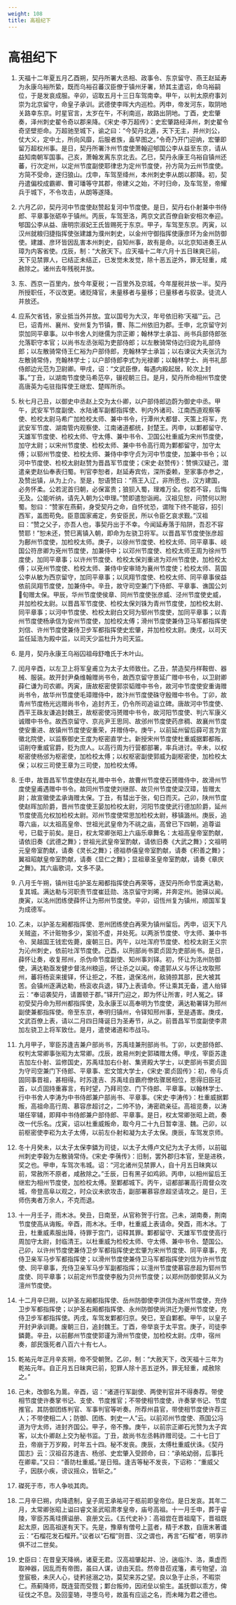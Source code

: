 ```yaml
---
weight: 108
title: 高祖纪下
---
```


# 高祖纪下

1. <span id="高祖纪下-1"></span>
天福十二年夏五月乙酉朔，契丹所署大丞相、政事令、东京留守、燕王赵延寿为永康乌裕所絷，既而乌裕召蕃汉臣僚于镇州牙署，矫其主遣诏，命乌裕嗣位，于是发哀成服。辛卯，诏取五月十三日车驾南幸。甲午，以判太原府事刘崇为北京留守，命皇子承训。武德使李晖大内巡检。丙申，帝发河东，取阴地关路幸东京。时星官言，太岁在午，不利南巡，故路出阴地。丁酉，史宏肇奏，泽州刺史翟令奇以郡来降。《宋史·李万超传》：史宏肇路经泽州，刺史翟令奇坚壁拒命。万超驰至城下，谕之曰：“今契丹北遁，天下无主，并州刘公，仗大义，定中土，所向风靡，后服者族，盍早图之。”令奇乃开门迎纳，宏肇即留万超权州事。是日，契丹所署汴州节度使萧翰迎郇国公李从益至东京，请从益知南朝军国事。己亥，萧翰发离东京北去。乙巳，契丹永康王乌裕自镇州还蕃，行次定州，以定州节度副使耶律忠为定州节度使，孙方简为云州节度使。方简不受命，遂归狼山。戊申，车驾至绛州，本州刺史李从朗以郡降。初，契丹遣偏校成霸卿、曹可璠等守其郡，帝建义之始，不时归命，及车驾至，帝耀兵于城下，不令攻击，从朗等遂降。

2. <span id="高祖纪下-2"></span>
六月乙卯，契丹河中节度使赵赞起复河中节度使。是日，契丹右仆射兼中书侍郎、平章事张砺卒于镇州。丙辰，车驾至洛，两京文武百僚自新安相次奉迎。郇国公李从益、唐明宗淑妃王氏皆赐死于东京。甲子，车驾至东京。丙寅，以汉州就粮归捷指挥使张建雄为濮州刺史，以金州守御指挥使康彦环为金州防御使。建雄、彦环皆因乱害本州刺史，自知州事，故有是命。以北京知进奏王从璋为内客省使。戊辰，制：“大赦天下。应天福十二年六月十五日昧爽已前，天下见禁罪人，已结正未结正，已发觉未发觉，除十恶五逆外，罪无轻重，咸赦除之。诸州去年残税并放。

3. <span id="高祖纪下-3"></span>
东、西京一百里内，放今年夏税；一百里外及京城，今年屋税并放一半。契丹所授职任，不议改更。诸贬降官，未量移者与量移；已量移者与叙录。徒流人并放还。

4. <span id="高祖纪下-4"></span>
应系欠省钱，家业抵当外并放。宜以国号为大汉，年号依旧称‘天福’”云。己巳，诏青州、襄州、安州复为节镇，曹、陈二州依旧为郡。壬申，北京留守刘崇加同平章事。以中书舍人刘继儒为宗正卿；翰林学士承旨、尚书兵部侍郎张允落职守本官；以尚书左丞张昭为吏部侍郎；以左散骑常侍边归谠为礼部侍郎；以左散骑常侍王仁裕为户部侍郎，充翰林学士承旨；以右谏议大夫张沆为左散骑常侍，充翰林学士；以户部侍郎李式为光禄卿；以翰林学士、尚书礼部侍郎边光范为卫尉卿。甲戌，诏：“文武臣僚，每遇内殿起居，轮次上封事。”丁丑，以湖南节度使马希范卒，辍视朝三日。是月，契丹所命相州节度使高唐英为屯驻指挥使王继宏、楚晖所杀。

5. <span id="高祖纪下-5"></span>
秋七月己丑，以御史中丞赵上交为太仆卿，以户部侍郎边蔚为御史中丞。甲午，武安军节度副使、水陆诸军副都指挥使、判内外诸司、江南西道观察等使、检校太尉马希广加检校太师、兼中书令，行潭州大都督、天策上将军，充武安军节度、湖南管内观察使、江南诸道都统，封楚王。丙申，以鄴都留守、天雄军节度使、检校太师、守太傅、兼中书令、卫国公杜重威为宋州节度使，加守太尉；以宋州节度使、检校太师、兼中书令高行周为鄴都留守，加守太傅；以郓州节度使、检校太师、兼侍中李守贞为河中节度使，加兼中书令；以河中节度使、检校太尉赵赞为晋昌军节度使；《宋史·赵赞传》：赞惧汉疑己，潜遣亲吏赵仙奉表归蜀。判官李恕者，赵延寿宾佐，深所委赖，至家事亦参之，及赞出镇，从为上介。至是，恕语赞曰：“燕王入辽，非所愿也，汉方建国，必务怀柔。公若泥首归朝，必保富贵；狼狈入蜀，理难万全。傥若不容，后悔无及。公能听纳，请先入朝为公申理。”赞即遣恕诣阙。汉祖见恕，问赞何以附蜀。恕曰：“赞家在燕蓟，身受契丹之命，自怀忧恐，谓陛下终不能容，招引西军，盖图苟免。臣意国家甫定，务安臣民，所以令臣乞哀求觐。”汉祖曰：“赞之父子，亦吾人也，事契丹出于不幸。今闻延寿落于陷阱，吾忍不容赞耶！”恕未还，赞巳离镇入朝，即命为左骁卫将军。以晋昌军节度使张彦超为鄜州节度使，加检校太师。庚子，以徐州节度使、检校太师、同平章事、岐国公符彦卿为兗州节度使，加兼侍中；以邓州节度使、检校太师王周为徐州节度使，加同平章事；以许州节度使、检校太保刘重进为邓州节度使，加检校太傅；以兗州节度使、检校太师、兼侍中安审琦为襄州节度使；检校太师、莒国公李从敏为西京留守，加同平章事；以凤翔节度使、检校太师、同平章事侯益依前凤翔节度使，加兼侍中。辛丑，故守司空兼门下侍郎、平章事、谯国公刘旬赠太保。甲辰，华州节度使侯章、同州节度使张彦威、泾州节度使史威，并加检校太尉。以晋昌军节度使、检校太保刘铢为青州节度使，加检校太尉、同平章事；以河中节度使、检校太尉白文珂为郓州节度使，加同平章事；以青州节度使杨承信为安州节度使，加检校太傅；滑州节度使兼侍卫马军都指挥使刘信、许州节度使兼侍卫步军都指挥使史宏肇，并加检校太尉。庚戌，以司天监任延浩为殿中监，以司天少监杜升为司天监。

6. <span id="高祖纪下-6"></span>
是月，契丹永康王乌裕囚祖母舒噜氏于木叶山。

7. <span id="高祖纪下-7"></span>
闰月辛酉，以左卫上将军皇甫立为太子太师致仕。乙丑，禁造契丹样鞍辔、器械、服装。故开封尹桑维翰赠尚书令，故西京留守景延广赠中书令，以卫尉卿薛仁谦为司农卿。丙寅，唐故枢密使郭崇韬赠中书令，故河中节度使安重诲赠尚书令，故华州节度使毛璋赠侍中，故汴州节度使硃守殷赠中书令。丁卯，故青州节度杨光远赠尚书令，追封齐王，仍令所司追谥立碑。唐故河中节度使、西平王硃友谦追封魏王，故枢密使冯赟赠中书令，故河阳节度使、判六军康义诚赠中书令。故西京留守、京兆尹王思同、故邠州节度使药彦稠、故襄州节度使安重进、故镇州节度使安重荣，并赠侍中。庚午，以前延州留后薛可言为宣徽北院使，以监察御史王度为枢密直学士。新授宋州节度使杜重威据鄴都叛，诏削夺重威官爵，贬为庶人。以高行周为行营都部署，率兵进讨。辛未，以权枢密使杨邠为枢密使，加检校太傅；以权枢密副使郭威为副枢密使，加检校太保；以权三司使王章为三司使，加检校太傅。

8. <span id="高祖纪下-8"></span>
壬申，故晋昌军节度使赵在礼赠中书令，故曹州节度使石赟赠侍中，故滑州节度使皇甫遇赠中书令。故同州节度使刘继郧、故贝州节度使梁汉璋，皆赠太尉；故宣徽使孟承诲赠太保。丁丑，有彗出于张，旬日而灭。己卯，陕州节度使赵晖加阶爵，晋州节度使王晏加检校太尉，河阳节度使武行德加阶爵，延州节度使高允权加检校太尉。邓州节度使常思加检校太尉，移镇潞州。庚辰，追尊六庙，以太祖高皇帝、世祖光武皇帝为不祧之庙，高曾已下四朝，追尊谥号，已载于前矣。是日，权太常卿张昭上六庙乐章舞名：太祖高皇帝室酌献，请依旧奏《武德之舞》；世祖光武皇帝室酌献，请依旧奏《大武之舞》；文祖明元皇帝室酌献，请奏《灵长之舞》；德祖恭僖皇帝室酌献，请奏《积善之舞》；翼祖昭献皇帝室酌献，请奏《显仁之舞》；显祖章圣皇帝室酌献，请奏《章庆之舞》。其六庙歌词，文多不录。

9. <span id="高祖纪下-9"></span>
八月壬午朔，镇州驻屯护圣左厢都指挥使白再荣等，逐契丹所命节度满达勒，复其城。满达勒与河职责节度崔廷勋、洛京留守刘晞，并奔定州。驰驿以闻。庚寅，以洺州团练使薛怀让为邢州节度使。辛卯，诏恆州复为镇州，顺国军复为成德军。

10. <span id="高祖纪下-10"></span>
乙未，以护圣左厢都指挥使、恩州团练使白再荣为镇州留后。丙申，诏天下凡关贼盗，不计赃物多少，案验不虚，并处死。以两浙节度使、守太师、兼中书令、吴越国王钱宏佐薨，废朝三日。丙午，以吐浑府节度使、检校太尉王义宗为沁州刺史，依前吐浑节度使。己酉，以刑部尚书窦贞固为吏部尚书。是日，薛怀让奏，收复邢州，杀伪命节度副使、知州事刘铎。初，怀让为洺州防御使，满达勒亟发健步督洺州粮运，怀让杀之以闻。帝遣郭从义与怀让攻取邢州，蕃将杨衮来援铎，怀让拒之，不胜，退保洺州，敌骑掠其部，民大被其苦。会镇州逐满达勒，杨衮收兵退，铎乃上表请命。怀让乘其无备，遣人绐铎云：“奉诏袭契丹，请置顿于郡。”铎开门迎之，即为怀让所害，时人冤之。铎初受契丹命为邢州都指挥使，及永康王以高奉明为节度使，满达勒署铎为邢州副使兼都指挥使。帝至东京，奉明归镇州，令铎知邢州事，至是遇害。庚戌，文武百僚上表，请以二月四日降诞日为圣寿节，从之。前晋昌军节度副使李肃加左骁卫上将军致仕。是月，遣使诸道和市战马。

11. <span id="高祖纪下-11"></span>
九月甲子，宰臣苏逢吉兼户部尚书，苏禹珪兼刑部尚书。丁卯，以吏部侍郎、权判太常卿事张昭为太常卿。戊辰，故易州刺史郭璘赠太傅。甲戌，宰臣苏逢吉加左仆射、监修国史，苏禹珪加右仆射、集贤殿大学士，以吏部尚书窦贞固为守司空兼门下侍郎、平章事、宏文馆大学士，《宋史·窦贞固传》：初，帝与贞固同事晋祖，甚相得。时苏逢吉、苏禹珪自霸府僚佐骤居相位，思得旧臣冠首，以贞固持重寡言，有时望，乃拜司空、门下侍郎、平章事。以翰林学士、行中书舍人李涛为中书侍郎兼户部尚书、平章事。《宋史·李涛传》：杜重威据鄴叛，高祖命高行周、慕容彦超讨之，二帅不协，涛密疏亲征。高祖览奏，以涛堪任宰辅，即拜中书侍郎兼户部侍郎、平章事。是日，权太常卿张昭上疏，奏改一代乐名。戊寅，诏以杜重威叛命，取今月二十九日暂幸澶、魏。己卯，以前枢密使李崧为太子太傅，以前左仆射和凝为太子太保。庚辰，车驾发京师。

12. <span id="高祖纪下-12"></span>
冬十月癸未，以太子太保李鏻为司徒，以太子太傅卢文纪为太子太师，以前磁州刺史李穀为左散骑常侍。《宋史·李蒨传》：旧制，罢外郡归本官，至是进秩，奖之也。甲申，车驾次韦城。诏：“河北诸州见禁罪人，自十月五日昧爽以前，常赦所不原者，咸赦除之。”壬辰，日有黑子如鸡卵。丙申，以相州留后王继宏为相州节度使，加检校太傅。至鄴都城下。丙午，诏都部署高行周督众攻城，帝登高阜以观之，时众议未欲攻击，副部署慕容彦超坚请攻之。是日，王师伤夷者万余人，不克而退。

13. <span id="高祖纪下-13"></span>
十一月壬子，雨木冰。癸丑，日南至，从官称贺于行宫。己未，湖南奏，荆南节度使高从诲叛。辛酉，雨木冰。壬申，杜重威上表请命。癸酉，雨木冰。丁丑，杜重威素服出降，待罪于宫门，诏释其罪。鄴都留守、天雄军节度使高行周加守太尉，封临清王。以杜重威为检校太师、守太傅、兼中书令、楚国公。己卯，以许州节度使兼侍卫步军都指挥使史宏肇为宋州节度使、同平章事，充侍卫亲军马步军都指挥使；以滑州节度使兼侍卫马军都指挥使刘信为许州节度使、同平章事，充侍卫亲军马步军副都指挥；以澶州节度使慕容彦超为郓州节度使、同平章事；以前定州节度使李殷为贝州节度使；以郑州防御使郭从义为澶州节度使。

14. <span id="高祖纪下-14"></span>
十二月辛巳朔，以护圣左厢都指挥使、岳州防御使李洪信为遂州节度使，充侍卫步军都指挥使；以护圣右厢都指挥使、永州防御使尚洪迁为夔州节度使，充侍卫步军都指挥使。丙戌，车驾发鄴都归京。癸巳，至自鄴都。甲午，以皇子开封尹承训薨。废朝三日，追封魏王。丁酉，帝举哀于太平宫。庚子，司徒李鏻薨。辛丑，以前鄜州节度使郭谨为滑州节度使，加检校太尉。戊申，宿州奏，部民饿死者八百六十有七人。

15. <span id="高祖纪下-15"></span>
乾祐元年正月辛亥朔，帝不受朝贺。乙卯，制：“大赦天下，改天福十三年为乾祐元年。自正月五日昧爽已前，犯罪人除十恶五逆外，罪无轻重，咸赦除之。”

16. <span id="高祖纪下-16"></span>
己未，改御名为暠。辛酉，诏：“诸道行军副使、两使判官并不得奏荐。带使相节度使许奏掌书记、支使、节度推官；不带使相节度使，许奏掌书记、节度推官。其防御团练判官、军事判官等听奏。所荐州县官，带使相节度使许荐三人；不带使相二人；防御、团练、刺史一人”云。以前邓州节度使、燕国公冯道为守太师，进封齐国公。甲子，帝不豫。庚午，以前宗正卿石光赞为太子宾客，以太仆卿赵上交为秘书监。丁丑，故尚书左丞韩祚赠司徒。二十七日丁丑，帝崩于万岁殿，时年五十四。秘不发丧。庚辰，太傅杜重威伏诛。《契丹国志》云：汉祖召苏逢吉、杨邠、史宏肇入受顾命，曰：“承祐幼弱，后事托在卿辈。”又曰：“善防杜重威。”是日殂。逢吉等秘不发丧，下诏称：“重威父子，因朕小疾，谤议摇众，皆斩之。”

17. <span id="高祖纪下-17"></span>
磔死于市，市人争啖其肉。

18. <span id="高祖纪下-18"></span>
二月辛巳朔，内降遗制，皇子周王承祐可于柩前即皇帝位。是日发哀。其年二月，太常卿张昭上谥曰睿文圣武昭肃孝皇帝，庙号高祖。十一月壬申，葬于睿陵，宰臣苏禹珪撰谥册、哀册文云。《五代史补》：高祖尝在晋祖麾下，晋祖既起太原，因高祖遂有天下。先是，豫章有僧号上蓝者，精于术数，自唐末著谶云：“石榴花发石榴开。”议者以“石榴”则晋、汉之谓也，再言“石榴”者，明享祚俱不过二世矣。

19. <span id="高祖纪下-19"></span>
史臣曰：在昔皇天降祸，诸夏无君。汉高祖肇起并、汾，遄临汴、洛，乘虚而取神器，因乱而有帝图，虽曰人谋，谅由天启。然帝昔莅戎籓，素亏物望，洎登宸极，未厌人心，徒矜拯溺之功，莫契来苏之望。良以急于止杀，不暇崇仁。燕蓟降师，既连营而受戮；鄴台叛帅，因闭垒以偷生。盖抚御以乖方，俾征伐之不息。及回銮辂，寻堕乌号，故虽有应运之名，而未睹为君之德也。
